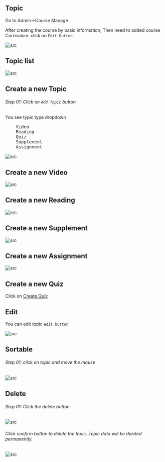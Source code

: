 ## Topic

Go to Admin->Course Manage

After creating the course by basic information, Then need to added course Curriculum. click on `Edit Button`

![src](/assets/lms/images/course-manage/course/edit-one.png)

## <strong>Topic list</strong>

![src](/assets/lms/images/course-manage/course/topic/list.png)

## <strong>Create a new Topic</strong>

###### Step 01: Click on `Add Topic` button

You see typic type dropdown

<pre>
    Video 
    Reading 
    Quiz
    Supplement
    Assignment 
</pre>

![src](/assets/lms/images/course-manage/course/topic/topic-type.png)

## <strong>Create a new Video</strong>

![src](/assets/lms/images/course-manage/course/topic/add-new.png)

## <strong>Create a new Reading</strong>

![src](/assets/lms/images/course-manage/course/topic/reading-new.png)

## <strong>Create a new Supplement</strong>

![src](/assets/lms/images/course-manage/course/topic/supplement-new.png)

## <strong>Create a new Assignment</strong>

![src](/assets/lms/images/course-manage/course/topic/assignment-new.png)

## <strong>Create a new Quiz</strong>

Click on <a href="quiz-create">Create Quiz</a>

## <strong>Edit</strong>

You can edit topic `edit button `

![src](/assets/lms/images/course-manage/course/topic/edit.png)

## Sortable

###### Step 01: click on topic and move the mouse

![src](/assets/lms/images/course-manage/course/topic/sortable.png)

## Delete

###### Step 01: Click the delete button

![src](/assets/lms/images/course-manage/course/topic/delete.png)

###### Click confirm button to delete the topic. Topic data will be deleted permanently.

![src](/assets/lms/images/course-manage/course/topic/delete-popup.png)
